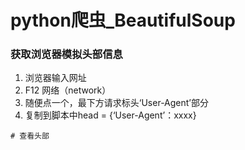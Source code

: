 # python爬虫_BeautifulSoup

### 获取浏览器模拟头部信息

1. 浏览器输入网址
2. F12 网络（network）
3. 随便点一个，最下方请求标头‘User-Agent’部分
4. 复制到脚本中head = {‘User-Agent’：xxxx}





```
# 查看头部
```



